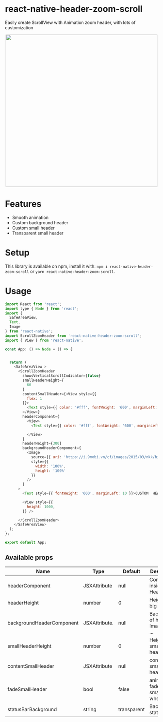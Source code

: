 # react-native-header-zoom-scroll

Easily create ScrollView with Animation zoom header, with lots of customization
<p align="center">
<img src="https://github.com/thanhvd152/react-native-header-zoom-scroll/blob/main/demo/demo.gif?raw=true" height="500" />
</p>

# Features
* Smooth animation
* Custom background header
* Custom small header
* Transparent small header

# Setup


This library is available on npm, install it with: `npm i react-native-header-zoom-scroll` or `yarn react-native-header-zoom-scroll`.

# Usage

```javascript
import React from 'react';
import type { Node } from 'react';
import {
  SafeAreaView,
  Text,
  Image
} from 'react-native';
import ScrollZoomHeader from 'react-native-header-zoom-scroll';
import { View } from 'react-native';

const App: () => Node = () => {


  return (
    <SafeAreaView >
      <ScrollZoomHeader
        showsVerticalScrollIndicator={false}
        smallHeaderHeight={
          60
        }
        contentSmallHeader={<View style={{
          flex: 1
        }}>
          <Text style={{ color: '#fff', fontWeight: '600', marginLeft: 10 }}>CUSTOM SMALL HEADER</Text>
        </View>}
        headerComponent={
          <View>
            <Text style={{ color: '#fff', fontWeight: '600', marginLeft: 10 }}>CUSTOM  HEADER COMPONENT</Text>

          </View>
        }
        headerHeight={300}
        backgroundHeaderComponent={
          <Image
            source={{ uri: 'https://i.9mobi.vn/cf/images/2015/03/nkk/hinh-dep-12.jpg' }}
            style={{
              width: '100%',
              height: '100%'
            }}
          />
        }
      >
        <Text style={{ fontWeight: '600', marginLeft: 10 }}>CUSTOM  HEADER COMPONENT</Text>

        <View style={{
          height: 1000,
        }} />

      </ScrollZoomHeader>
    </SafeAreaView>
  );
};

export default App;

```

## Available props

| Name                           | Type             | Default                        | Description                                                                                               |
| ------------------------------ | ---------------- | ------------------------------ | --------------------------------------------------------------------------------------------------------- |
| headerComponent                | JSXAttribute     |  null                          | Component inside Header                                                                                   |
| headerHeight                  | number            | 0                              | Height of big header                                                                                      |
| backgroundHeaderComponent     | JSXAttribute.     | null                           | Background of header Image,View ...                                                                       | 
| smallHeaderHeight             | number            | 0                              | Height of small header                                                                                    |
| contentSmallHeader            | JSXAttribute      | null                           | content of small header                                                                                   |
| fadeSmallHeader               | bool              | false                          | animation fade smallHeader when scroll                                                                    |
| statusBarBackground           | string            | transparent                    | Background statusbar                                                                                      |
                                
                                


